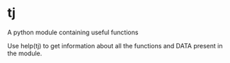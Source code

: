 # tj
A python module containing useful functions

Use help(tj) to get information about all the functions and DATA present in the module.

